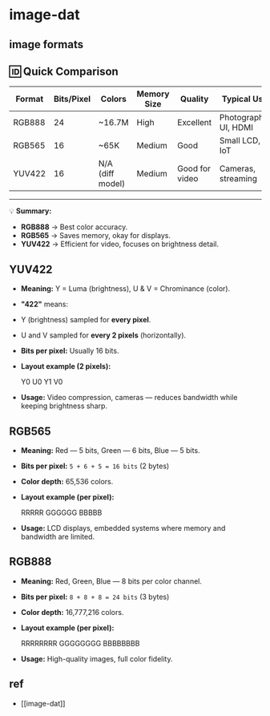 
# image-dat

## image formats

## 🆔 Quick Comparison

| Format   | Bits/Pixel | Colors          | Memory Size | Quality       | Typical Use           |
|----------|------------|----------------|-------------|--------------|-----------------------|
| RGB888   | 24         | ~16.7M         | High        | Excellent    | Photography, UI, HDMI |
| RGB565   | 16         | ~65K           | Medium      | Good         | Small LCD, IoT        |
| YUV422   | 16         | N/A (diff model)| Medium     | Good for video | Cameras, streaming    |

---

💡 **Summary:**  
- **RGB888** → Best color accuracy.  
- **RGB565** → Saves memory, okay for displays.  
- **YUV422** → Efficient for video, focuses on brightness detail.

## YUV422

- **Meaning:** Y = Luma (brightness), U & V = Chrominance (color).
- **"422"** means:
- Y (brightness) sampled for **every pixel**.
- U and V sampled for **every 2 pixels** (horizontally).
- **Bits per pixel:** Usually 16 bits.
- **Layout example (2 pixels):**

    Y0 U0 Y1 V0

- **Usage:** Video compression, cameras — reduces bandwidth while keeping brightness sharp.

## RGB565

- **Meaning:** Red — 5 bits, Green — 6 bits, Blue — 5 bits.
- **Bits per pixel:** `5 + 6 + 5 = 16 bits` (2 bytes)
- **Color depth:** 65,536 colors.
- **Layout example (per pixel):**

    RRRRR GGGGGG BBBBB

- **Usage:** LCD displays, embedded systems where memory and bandwidth are limited.

## RGB888

- **Meaning:** Red, Green, Blue — 8 bits per color channel.
- **Bits per pixel:** `8 + 8 + 8 = 24 bits` (3 bytes)
- **Color depth:** 16,777,216 colors.
- **Layout example (per pixel):**

    RRRRRRRR GGGGGGGG BBBBBBBB

- **Usage:** High-quality images, full color fidelity.


## ref 

- [[image-dat]]